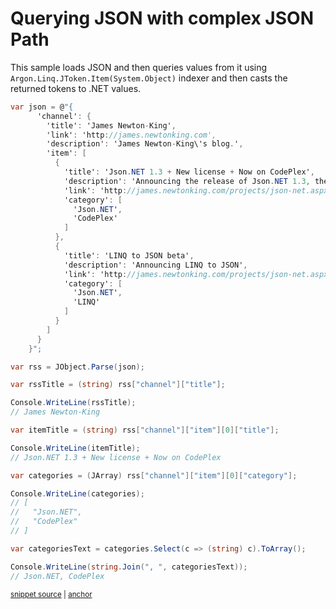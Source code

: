 # Querying JSON with complex JSON Path

This sample loads JSON and then queries values from it using `Argon.Linq.JToken.Item(System.Object)` indexer and then casts the returned tokens to .NET values.

<!-- snippet: QueryJson -->
<a id='snippet-queryjson'></a>
```cs
var json = @"{
      'channel': {
        'title': 'James Newton-King',
        'link': 'http://james.newtonking.com',
        'description': 'James Newton-King\'s blog.',
        'item': [
          {
            'title': 'Json.NET 1.3 + New license + Now on CodePlex',
            'description': 'Announcing the release of Json.NET 1.3, the MIT license and the source on CodePlex',
            'link': 'http://james.newtonking.com/projects/json-net.aspx',
            'category': [
              'Json.NET',
              'CodePlex'
            ]
          },
          {
            'title': 'LINQ to JSON beta',
            'description': 'Announcing LINQ to JSON',
            'link': 'http://james.newtonking.com/projects/json-net.aspx',
            'category': [
              'Json.NET',
              'LINQ'
            ]
          }
        ]
      }
    }";

var rss = JObject.Parse(json);

var rssTitle = (string) rss["channel"]["title"];

Console.WriteLine(rssTitle);
// James Newton-King

var itemTitle = (string) rss["channel"]["item"][0]["title"];

Console.WriteLine(itemTitle);
// Json.NET 1.3 + New license + Now on CodePlex

var categories = (JArray) rss["channel"]["item"][0]["category"];

Console.WriteLine(categories);
// [
//   "Json.NET",
//   "CodePlex"
// ]

var categoriesText = categories.Select(c => (string) c).ToArray();

Console.WriteLine(string.Join(", ", categoriesText));
// Json.NET, CodePlex
```
<sup><a href='/Src/Tests/Documentation/Samples/Linq/QueryJson.cs#L35-L90' title='Snippet source file'>snippet source</a> | <a href='#snippet-queryjson' title='Start of snippet'>anchor</a></sup>
<!-- endSnippet -->
